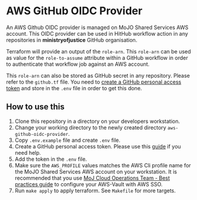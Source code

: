 # AWS GitHub OIDC Provider

An AWS Github OIDC provider is managed on MoJO Shared Services AWS account. This OIDC provider can be used in HitHub workflow action in any repositories in **ministryofjustice** GitHub organisation.

Terraform will provide an output of the `role-arn`. This `role-arn` can be used as value for the `role-to-assume` attribute within a GitHub workflow in order to authenticate that workflow job against an AWS account.

This `role-arn` can also be stored as GitHub secret in any repository. Please refer to the `github.tf` file. You need to [create a GitHub personal access token](https://docs.github.com/en/authentication/keeping-your-account-and-data-secure/creating-a-personal-access-token) and store in the `.env` file in order to get this done.

## How to use this

1. Clone this repository in a directory on your developers workstation.
1. Change your working directory to the newly created directory `aws-github-oidc-provider`.
1. Copy `.env.example` file and create `.env` file.
1. Create a GitHub personal access token. Please use this [guide](https://docs.github.com/en/authentication/keeping-your-account-and-data-secure/creating-a-personal-access-token) if you need help.
1. Add the token in the `.env` file.
1. Make sure the `AWS_PROFILE` values matches the AWS Cli profile name for the MoJO Shared Services AWS account on your workstation. It is recommended that you use [MoJ Cloud Operations Team - Best practices guide](https://ministryofjustice.github.io/cloud-operations/documentation/team-guide/best-practices/use-aws-sso.html#configure-aws-vault) to configure your AWS-Vault with AWS SSO.
1. Run `make apply` to apply terraform. See `Makefile` for more targets.
